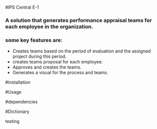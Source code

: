 #IPS Central E-1

### A solution that generates performance appraisal teams for each employee in the organization. 
### some key features are: 
* Creates teams based on the period of evaluation and the assigned project during this period.
* creates teams proposal for each employee. 
* Approves and creates the teams.
* Generates a visual for the process and teams. 

#installation 

#Usage

#dependencies 

#Dictionary 

testing 